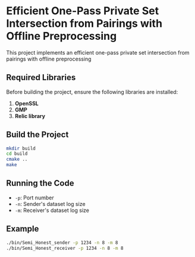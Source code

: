 # Efficient One-Pass Private Set Intersection from Pairings with Offline Preprocessing
This project implements an efficient one-pass private set intersection from pairings with offline preprocessing

## Required Libraries
Before building the project, ensure the following libraries are installed:

1. **OpenSSL**
2. **GMP**
3. **Relic library**

## Build the Project

```bash
mkdir build
cd build
cmake ..
make
```

## Running the Code
- `-p`: Port number
- `-n`: Sender's dataset log size
- `-m`: Receiver's dataset log size

## Example
``` bash
./bin/Semi_Honest_sender -p 1234 -n 8 -m 8
./bin/Semi_Honest_receiver -p 1234 -n 8 -m 8
```
